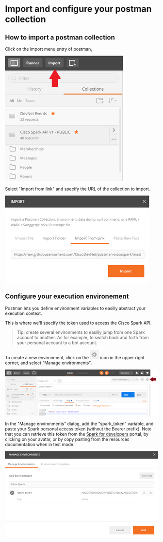# Import and configure your postman collection

## How to import a postman collection

Click on the import menu entry of postman, 

![import a collection](img/collection-import.png)


Select "Import from link" and specify the URL of the collection to import.

![import a collection](img/collection-import-from-link.png)



## Configure your execution environement

Postman lets you define environment variables to easilly abstract your execution context.

This is where we'll specify the token used to access the Cisco Spark API.

> Tip: 
> create several environments to easilly jump from one Spark account to another.
> As for example, to switch back and forth from your personal account to a bot account.

To create a new environment, click on the ![](img/environment-create-icon.png) icon in the upper right corner, and select "Manage environments".

![](img/environment-create.png)


In the "Manage environments" dialog, add the "spark_token" variable, and paste your Spark personal access token (without the Bearer prefix).
Note that you can retrieve this token from the [Spark for developers](https://developer.ciscospark.com) portal, by clicking on your avatar, or by copy pasting from the resources documentation when in test mode.

![](img/environment-configure.png)







